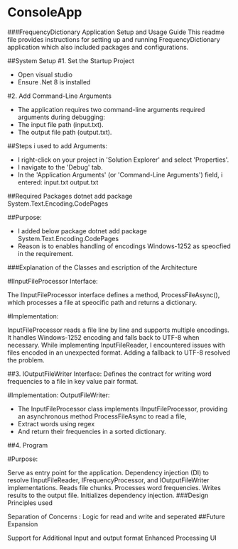 # ConsoleApp

###FrequencyDictionary Application Setup and Usage Guide
This readme file provides instructions for setting up and running FrequencyDictionary application which also included packages and configurations.

##System Setup
#1. Set the Startup Project
 - Open visual studio
 - Ensure .Net 8 is installed

#2. Add Command-Line Arguments
 - The application requires two command-line arguments required arguments during debugging:
 - The input file path (input.txt).
 - The output file path (output.txt).

##Steps i used to add Arguments:
 - I right-click on your project in 'Solution Explorer' and select 'Properties'.
 - I navigate to the 'Debug' tab.
 - In the 'Application Arguments' (or 'Command-Line Arguments') field, i entered:
input.txt output.txt

##Required Packages
dotnet add package System.Text.Encoding.CodePages

##Purpose:
 - I added below package dotnet add package System.Text.Encoding.CodePages
 - Reason is to enables handling of encodings Windows-1252 as speocfied in the requirement.
 
 ###Explanation of the Classes and escription of the Architecture

#IInputFileProcessor Interface:

The IInputFileProcessor interface defines a method, ProcessFileAsync(), which processes a file at speocific path and returns a dictionary.

#Implementation:

InputFileProcessor reads a file line by line and supports multiple encodings.
It handles Windows-1252 encoding and falls back to UTF-8 when necessary.
While implementing InputFileReader, I encountered issues with files encoded in an unexpected format. Adding a fallback to UTF-8 resolved the problem.

##3. IOutputFileWriter Interface: Defines the contract for writing word frequencies to a file in key value pair format.

#Implementation: OutputFileWriter:

 - The InputFileProcessor class implements IInputFileProcessor, providing an asynchronous method ProcessFileAsync to read a file, 
 - Extract words using regex
 - And return their frequencies in a sorted dictionary.

##4. Program

#Purpose:

Serve as entry point for the application.
Dependency injection (DI) to resolve IInputFileReader, IFrequencyProcessor, and IOutputFileWriter implementations.
Reads file chunks.
Processes word frequencies.
Writes results to the output file.
Initializes dependency injection.
###Design Principles used

Separation of Concerns : Logic for read and write and seperated
##Future Expansion

Support for Additional Input and output format
Enhanced Processing
UI
